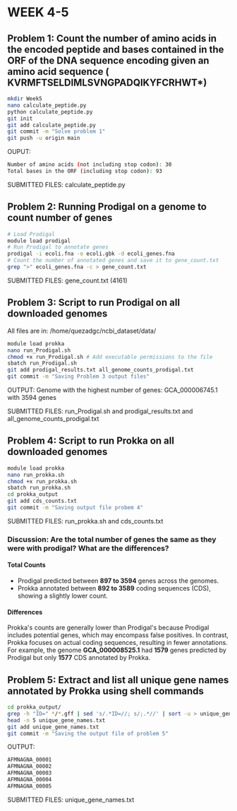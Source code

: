# WEEK 4-5
## Problem 1: Count the number of amino acids in the encoded peptide and bases contained in the ORF of the DNA sequence encoding given an amino acid sequence ( KVRMFTSELDIMLSVNGPADQIKYFCRHWT*)

```bash
mkdir Week5
nano calculate_peptide.py
python calculate_peptide.py
git init
git add calculate_peptide.py
git commit -m "Solve problem 1"
git push -u origin main
```
OUPUT: 
```bash
Number of amino acids (not including stop codon): 30
Total bases in the ORF (including stop codon): 93
```
SUBMITTED FILES: calculate_peptide.py

## Problem 2: Running Prodigal on a genome to count number of genes
```bash
# Load Prodigal
module load prodigal
# Run Prodigal to annotate genes
prodigal -i ecoli.fna -o ecoli.gbk -d ecoli_genes.fna
# Count the number of annotated genes and save it to gene_count.txt
grep ">" ecoli_genes.fna -c > gene_count.txt
```
SUBMITTED FILES: gene_count.txt (4161)

## Problem 3: Script to run Prodigal on all downloaded genomes

All files are in: /home/quezadgc/ncbi_dataset/data/

```bash
module load prokka
nano run_Prodigal.sh
chmod +x run_Prodigal.sh # Add executable permissions to the file
sbatch run_Prodigal.sh 
git add prodigal_results.txt all_genome_counts_prodigal.txt
git commit -m "Saving Problem 3 output files"
```
OUTPUT: Genome with the highest number of genes: GCA_000006745.1 with 3594 genes 

SUBMITTED FILES: run_Prodigal.sh  and  prodigal_results.txt  and  all_genome_counts_prodigal.txt

## Problem 4: Script to run Prokka on all downloaded genomes
```bash
module load prokka
nano run_prokka.sh 
chmod +x run_prokka.sh
sbatch run_prokka.sh
cd prokka_output
git add cds_counts.txt
git commit -m "Saving output file probem 4"
```
SUBMITTED FILES: run_prokka.sh and cds_counts.txt

### Discussion: Are the total number of genes the same as they were with prodigal? What are the differences?
#### Total Counts
- Prodigal predicted between **897 to 3594** genes across the genomes.
- Prokka annotated between **892 to 3589** coding sequences (CDS), showing a slightly lower count.

#### Differences

Prokka's counts are generally lower than Prodigal's because Prodigal includes potential genes, which may encompass false positives. In contrast, Prokka focuses on actual coding sequences, resulting in fewer annotations. For example, the genome **GCA_000008525.1** had **1579** genes predicted by Prodigal but only **1577** CDS annotated by Prokka.

## Problem 5: Extract and list all unique gene names annotated by Prokka using shell commands

``` bash
cd prokka_output/
grep -h "ID=" */*.gff | sed 's/.*ID=//; s/;.*//' | sort -u > unique_gene_names.txt
head -n 5 unique_gene_names.txt
git add unique_gene_names.txt
git commit -m "Saving the output file of problem 5"
```
OUTPUT:
``` bash
AFMNAGNA_00001
AFMNAGNA_00002
AFMNAGNA_00003
AFMNAGNA_00004
AFMNAGNA_00005
```
SUBMITTED FILES: unique_gene_names.txt
